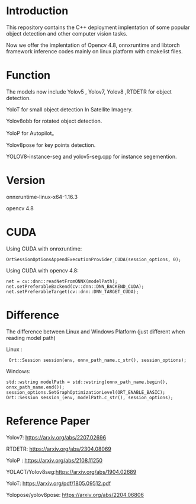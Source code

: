 # Introduction

This repository contains the C++ deployment implentation of some popular object detection and other computer vision tasks.

Now we offer the implentation of Opencv 4.8, onnxruntime and libtorch framework inference codes mainly on linux platform with cmakelist files.

# Function

The models now include Yolov5 , Yolov7, Yolov8 ,RTDETR for object detection.

YoloT for small object detection In Satellite Imagery.

Yolov8obb for rotated object detection.

YoloP for Autopilot。

Yolov8pose for key points detection.

YOLOV8-instance-seg and yolov5-seg.cpp for instance segemention.

# Version


onnxruntime-linux-x64-1.16.3

opencv 4.8

# CUDA

Using CUDA with onnxruntime:
```
OrtSessionOptionsAppendExecutionProvider_CUDA(session_options, 0);
```
Using CUDA with opencv 4.8:
```
net = cv::dnn::readNetFromONNX(modelPath);
net.setPreferableBackend(cv::dnn::DNN_BACKEND_CUDA);
net.setPreferableTarget(cv::dnn::DNN_TARGET_CUDA);
```

# Difference
The difference between Linux and Windows Platform (just different when reading model path)

Linux :
```
 Ort::Session session(env, onnx_path_name.c_str(), session_options);
```

Windows:
```
std::wstring modelPath = std::wstring(onnx_path_name.begin(), onnx_path_name.end());
session_options.SetGraphOptimizationLevel(ORT_ENABLE_BASIC);
Ort::Session session_(env, modelPath.c_str(), session_options);
```
# Reference Paper

Yolov7: https://arxiv.org/abs/2207.02696

RTDETR: https://arxiv.org/abs/2304.08069

YoloP : https://arxiv.org/abs/2108.11250

YOLACT/Yolov8seg:https://arxiv.org/abs/1904.02689

YoloT: https://arxiv.org/pdf/1805.09512.pdf

Yolopose/yolov8pose: https://arxiv.org/abs/2204.06806
